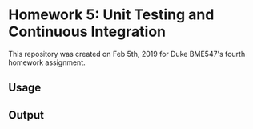 # Homework 5: Unit Testing and Continuous Integration
This repository was created on Feb 5th, 2019 for Duke BME547's fourth homework assignment.

## Usage


## Output
